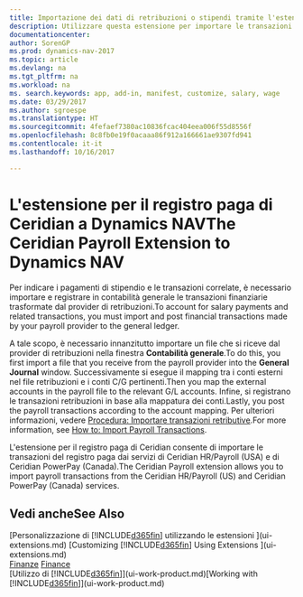 ```yaml
---
title: Importazione dei dati di retribuzioni o stipendi tramite l'estensione Registro paga di Ceridian
description: Utilizzare questa estensione per importare le transazioni del registro paga dai servizi di Ceridian HR/Payroll (USA) e di Ceridian PowerPay (Canada).
documentationcenter: 
author: SorenGP
ms.prod: dynamics-nav-2017
ms.topic: article
ms.devlang: na
ms.tgt_pltfrm: na
ms.workload: na
ms. search.keywords: app, add-in, manifest, customize, salary, wage
ms.date: 03/29/2017
ms.author: sgroespe
ms.translationtype: HT
ms.sourcegitcommit: 4fefaef7380ac10836fcac404eea006f55d8556f
ms.openlocfilehash: 8c8fb0e19f0acaaa86f912a166661ae9307fd941
ms.contentlocale: it-it
ms.lasthandoff: 10/16/2017

---
```

# <a name="the-ceridian-payroll-extension-to-dynamics-nav"></a><span data-ttu-id="a2adf-103">L'estensione per il registro paga di Ceridian a Dynamics NAV</span><span class="sxs-lookup"><span data-stu-id="a2adf-103">The Ceridian Payroll Extension to Dynamics NAV</span></span>
<span data-ttu-id="a2adf-104">Per indicare i pagamenti di stipendio e le transazioni correlate, è necessario importare e registrare in contabilità generale le transazioni finanziarie trasformate dal provider di retribuzioni.</span><span class="sxs-lookup"><span data-stu-id="a2adf-104">To account for salary payments and related transactions, you must import and post financial transactions made by your payroll provider to the general ledger.</span></span>

<span data-ttu-id="a2adf-105">A tale scopo, è necessario innanzitutto importare un file che si riceve dal provider di retribuzioni nella finestra **Contabilità generale**.</span><span class="sxs-lookup"><span data-stu-id="a2adf-105">To do this, you first import a file that you receive from the payroll provider into the **General Journal** window.</span></span> <span data-ttu-id="a2adf-106">Successivamente si esegue il mapping tra i conti esterni nel file retribuzioni e i conti C/G pertinenti.</span><span class="sxs-lookup"><span data-stu-id="a2adf-106">Then you map the external accounts in the payroll file to the relevant G/L accounts.</span></span> <span data-ttu-id="a2adf-107">Infine, si registrano le transazioni retribuzioni in base alla mappatura dei conti.</span><span class="sxs-lookup"><span data-stu-id="a2adf-107">Lastly, you post the payroll transactions according to the account mapping.</span></span> <span data-ttu-id="a2adf-108">Per ulteriori informazioni, vedere [Procedura: Importare transazioni retributive](finance-how-import-payroll-transactions.md).</span><span class="sxs-lookup"><span data-stu-id="a2adf-108">For more information, see [How to: Import Payroll Transactions](finance-how-import-payroll-transactions.md).</span></span>

<span data-ttu-id="a2adf-109">L'estensione per il registro paga di Ceridian consente di importare le transazioni del registro paga dai servizi di Ceridian HR/Payroll (USA) e di Ceridian PowerPay (Canada).</span><span class="sxs-lookup"><span data-stu-id="a2adf-109">The Ceridian Payroll extension allows you to import payroll transactions from the Ceridian HR/Payroll (US) and Ceridian PowerPay (Canada) services.</span></span>

## <a name="see-also"></a><span data-ttu-id="a2adf-110">Vedi anche</span><span class="sxs-lookup"><span data-stu-id="a2adf-110">See Also</span></span>
<span data-ttu-id="a2adf-111">[Personalizzazione di [!INCLUDE[d365fin](includes/d365fin_md.md)] utilizzando le estensioni ](ui-extensions.md)  </span><span class="sxs-lookup"><span data-stu-id="a2adf-111">[Customizing [!INCLUDE[d365fin](includes/d365fin_md.md)] Using Extensions ](ui-extensions.md)  </span></span>  
<span data-ttu-id="a2adf-112">[Finanze](finance.md)  </span><span class="sxs-lookup"><span data-stu-id="a2adf-112">[Finance](finance.md)  </span></span>  
<span data-ttu-id="a2adf-113">[Utilizzo di [!INCLUDE[d365fin](includes/d365fin_md.md)]](ui-work-product.md)</span><span class="sxs-lookup"><span data-stu-id="a2adf-113">[Working with [!INCLUDE[d365fin](includes/d365fin_md.md)]](ui-work-product.md)</span></span>

